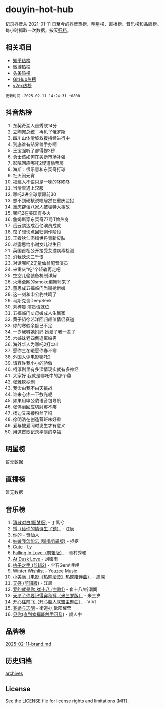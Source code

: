 # douyin-hot-hub

记录抖音从 2021-01-11 日至今的抖音热榜、明星榜、直播榜、音乐榜和品牌榜。每小时抓取一次数据，按天[归档](archives)。

## 相关项目

- [知乎热榜](https://github.com/lonnyzhang423/zhihu-hot-hub)
- [微博热榜](https://github.com/lonnyzhang423/weibo-hot-hub)
- [头条热榜](https://github.com/lonnyzhang423/toutiao-hot-hub)
- [GitHub热榜](https://github.com/lonnyzhang423/github-hot-hub)
- [v2ex热榜](https://github.com/lonnyzhang423/v2ex-hot-hub)


`更新时间：2025-02-11 14:24:31 +0800`

## 抖音热榜

1. 东契奇湖人首秀砍14分
1. 立陶宛总统：再见了俄罗斯
1. 四川山体滑坡救援持续进行中
1. 到底谁有结界兽手办啊
1. 王宝强听了都得愣2秒
1. 勇士该如何在买断市场补强
1. 影院回应哪吒2疑遭偷票房
1. 海斯：很乐意和东契奇打球
1. 社火闹元宵
1. 福建人不语只是一味的咚咚咚
1. 当滑雪遇上汉服
1. 哪吒2进全球票房前30
1. 想不到硬核说唱居然在重庆监狱
1. 重庆辟谣八家人被埋特大事故
1. 哪吒2在美国有多火
1. 詹姆斯穿东契奇77号T恤热身
1. 岳云鹏达成百亿演员成就
1. 饺子想快点回归创作阶段
1. 王者狄仁杰绮世丹青新皮肤
1. 赵露思给小谢女儿过生日
1. 英国首相公开接受艾滋病毒检测
1. 消我泱泱三千恨
1. 对话哪吒2无量仙翁配音演员
1. 来重庆“吃”个轻轨再走吧
1. 空空儿偷装备机制详解
1. 火爆全网的smoke编舞师来了
1. 董思成五福临门当街抢新娘
1. 这一刻和申公豹共鸣了
1. 马斯克谈DeepSeek
1. 刘梓晨 演员请就位
1. 五福临门丈母娘成人生赢家
1. 黄子韬徐艺洋回归颜值情侣赛道
1. 你的寒假余额已不足
1. 一岁我喊她妈妈 她爱了我一辈子
1. 六姊妹老四倒追离婚男
1. 海外华人为哪吒2打call
1. 愿你三冬暖愿你春不寒
1. 外国人评电影哪吒2
1. 请容许我小小的骄傲
1. 柯淳剧里有多深情现实就有多神经
1. 大家好 我就是哪吒中的那个鼎
1. 张雅钦秒删
1. 我命由我不由天挑战
1. 谁来心疼一下敖光呢
1. 如果用申公豹语音包导航
1. 张伟丽回应切肘疼不疼
1. 杨迪又来接粉丝了吗
1. 徐明浩在创造营班味好重
1. 爱与被爱同时发生才有意义
1. 用这首歌记录平淡的幸福

## 明星榜

暂无数据

## 直播榜

暂无数据

## 音乐榜

1. [消散对白(圆梦版)](https://sf5-hl-cdn-tos.douyinstatic.com/obj/tos-cn-ve-2774/og4jB5I5IizzoZVAAAzWgBMAsMDWoArfwBOiFs) - 丁禹兮
1. [锈（给你的情诗生了锈）](https://sf5-hl-cdn-tos.douyinstatic.com/obj/tos-cn-ve-2774/o8a1PBtVqIYbPEGK6e5A4egedVMdm3fCIz6bbE) - 江辰
1. [你的](https://sf5-hl-cdn-tos.douyinstatic.com/obj/tos-cn-ve-2774/oYuIeKf42jB7sEV6B2upMdpYAgfrQWj0FeRegh) - 贺仙人
1. [姑娘我怎能忘 (弹唱剪辑版)](https://sf5-hl-cdn-tos.douyinstatic.com/obj/tos-cn-ve-2774/okamwrBGEMz6illuEofAsMV4yzF5tVWbBiA5AI) - 抠抠
1. [Cute](https://sf5-hl-cdn-tos.douyinstatic.com/obj/tos-cn-ve-2774/o4IbIzHWKAAB4wsS5qMBRiiAlEBGTpQRNfFvuo) - Ly
1. [Falling In Love（剪辑版）](https://sf5-hl-cdn-tos.douyinstatic.com/obj/tos-cn-ve-2774/o8ajpA8zzgBPahbBIO8AcKGBLJezFCRd1wfP9f) - 青村秀和
1. [ At Dusk  Love ](https://sf5-hl-cdn-tos.douyinstatic.com/obj/tos-cn-ve-2774/o8CrpCf5CaYgI4ZrtQgMQAFEfuGqNnRSDQAPBc) - 刘嗨雨
1. [执子之手 (剪辑2)](https://sf5-hl-cdn-tos.douyinstatic.com/obj/tos-cn-ve-2774/oUoZLQjCc31XzqsBnBQUNgeKtYPBcgbFDwtfcu) - 宝石Gem\哩哩
1. [Winter Wishlist](https://sf5-hl-cdn-tos.douyinstatic.com/obj/tos-cn-ve-2774/oIIgUOeamCFCVAzxN6MFRLIBlLGpUqQxeeHrLE) - Youzee Music
1. [小美满（电影《热辣滚烫》热辣陪伴曲）](https://sf5-hl-cdn-tos.douyinstatic.com/obj/tos-cn-ve-2774/o0GAn2lSgfZIDUgtevCGDQYnFg4CwnrBaxbTZL) - 周深
1. [无感 (剪辑版)](https://sf5-hl-cdn-tos.douyinstatic.com/obj/tos-cn-ve-2774/o0eIsUzJBDlQaQFC5OFlgbMEZC1TFYBftOBn6p) - 江辰
1. [爱的就是你_崔十八 (主歌1)](https://sf5-hl-cdn-tos.douyinstatic.com/obj/tos-cn-ve-2774/oI5BO5DhFZ6UTcNCnZaOCBLtZ7WIMQGfgnXf5E) - 崔十八/听潮阁
1. [天冷了你要记得穿秋裤（米三岁版）](https://sf5-hl-cdn-tos.douyinstatic.com/obj/tos-cn-ve-2774/oQlIwVIDWiZ6BQilAorS7MA0AgCkQDvcZAdm1) - 米三岁
1. [开心往前飞（开心超人联盟主题曲）](https://sf5-hl-cdn-tos.douyinstatic.com/obj/tos-cn-ve-2774/9d8fb7c82cf1421fb93a9fe925275e0a) - VIVI
1. [春娇与志明](https://sf6-cdn-tos.douyinstatic.com/obj/tos-cn-ve-2774/e530d8fceb7044b39707d7f9ff54add1) - 街道办,欧阳耀莹
1. [只你(直到幸福能触手可及)](https://sf5-hl-cdn-tos.douyinstatic.com/obj/tos-cn-ve-2774/o0lBkRDzFTeaVSUz3ZZSCBVtZ5DIMQGfgmEAuE) - 颜人中

## 品牌榜

[2025-02-11-brand.md](archives/2025-02-11-brand.md)

## 历史归档

[archives](archives)

## License

See the [LICENSE](LICENSE) file for license rights and limitations (MIT).
